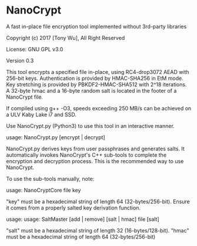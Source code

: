 # NanoCrypt
A fast in-place file encryption tool implemented without 3rd-party libraries 

Copyright (c) 2017 [Tony Wu], All Right Reserved

License: GNU GPL v3.0

Version 0.3

This tool encrypts a specified file in-place, using RC4-drop3072 AEAD with 256-bit keys. Authentication is provided by HMAC-SHA256 in EtM mode. Key stretching is provided by PBKDF2-HMAC-SHA512 with 2^18 iterations. A 32-byte hmac and a 16-byte random salt is located in the footer of a NanoCrypt file.

If compiled using g++ -O3, speeds exceeding 250 MB/s can be achieved on a ULV Kaby Lake i7 and SSD.

Use NanoCrypt.py (Python3) to use this tool in an interactive manner.

usage: NanoCrypt.py [encrypt | decrypt]

NanoCrypt.py derives keys from user passphrases and generates salts. It automatically invokes NanoCrypt's C++ sub-tools to complete the encryption and decryption process. This is the recommended way to use NanoCrypt.

To use the sub-tools manually, note:

usage: NanoCryptCore file key

"key" must be a hexadecimal string of length 64 (32-bytes/256-bit). Ensure it comes from a properly salted key derivation function.

usage: usage: SaltMaster [add | remove] [salt | hmac] file [salt]

"salt" must be a hexadecimal string of length 32 (16-bytes/128-bit). "hmac" must be a hexadecimal string of length 64 (32-bytes/256-bit)
